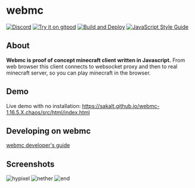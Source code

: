 # webmc

[![Discord](https://img.shields.io/badge/chat-on%20discord-brightgreen.svg)](https://discord.gg/h6DQzDx2G7)
[![Try it on gitpod](https://img.shields.io/badge/try-on%20gitpod-brightgreen.svg)](https://gitpod.io/#https://github.com/michaljaz/web-minecraft)
[![Build and Deploy](https://github.com/michaljaz/web-minecraft/actions/workflows/github-pages.yaml/badge.svg)](https://github.com/michaljaz/web-minecraft/actions/workflows/github-pages.yaml)
[![JavaScript Style Guide](https://img.shields.io/badge/code_style-standard-brightgreen.svg)](https://standardjs.com)
## About

**Webmc is proof of concept minecraft client written in Javascript.** From web browser this client connects to websocket proxy and then to real minecraft server, so you can play minecraft in the browser.

## Demo
Live demo with no installation: https://sakalt.github.io/webmc-1.16.5.X.chaos/src/html/index.html


## Developing on webmc

[webmc developer's guide](https://github.com/michaljaz/webmc/blob/master/docs/DEVELOPMENT.md)

## Screenshots
![hypixel](https://github.com/michaljaz/webmc/blob/master/.github/overworld.png "overworld")
![nether](https://github.com/michaljaz/webmc/blob/master/.github/nether.png "nether")
![end](https://github.com/michaljaz/webmc/blob/master/.github/end.png "end")

